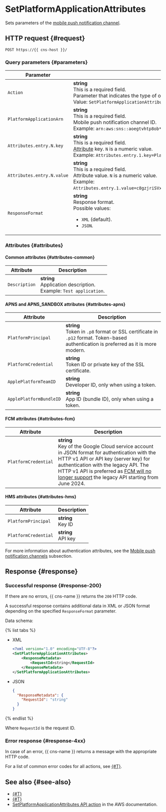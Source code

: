 # SetPlatformApplicationAttributes

Sets parameters of the [mobile push notification channel](../concepts/push.md).

## HTTP request {#request}

```http
POST https://{{ cns-host }}/
```

### Query parameters {#parameters}

Parameter | Description
--- | ---
`Action` | **string**<br/>This is a required field.<br/>Parameter that indicates the type of operation.<br/>Value: `SetPlatformApplicationAttributes`.
`PlatformApplicationArn` | **string**<br/>This is a required field.<br/>Mobile push notification channel ID. <br/>Example: `arn:aws:sns::aoegtvhtp8ob********:app/GCM/test-cns-9990`.
`Attributes.entry.N.key` | **string**<br/>This is a required field.<br/>[Attribute](#attributes) key. `N` is a numeric value.<br/>Example: `Attributes.entry.1.key=PlatformPrincipal&Attributes.entry.2.key=PlatformCredential`.
`Attributes.entry.N.value` | **string**<br/>This is a required field.<br/>Attribute value. `N` is a numeric value.<br/>Example: `Attributes.entry.1.value=c8gzjriSVxDDzX2fAV********&Attributes.entry.2.value=CgB6e3x9iW/qiE9l9wAUPK0e/bJQe5uIgTlYUD4bP********`.
`ResponseFormat` | **string**<br/>Response format.<br/>Possible values:<ul><li>`XML` (default).</li><li>`JSON`.</li></ul>

### Attributes {#attributes}

#### Common attributes {#attributes-common}

Attribute | Description
--- | ---
`Description` | **string**<br/>Application description.<br/>Example: `Test application`.

#### APNS and APNS_SANDBOX attributes {#attributes-apns}

Attribute | Description
--- | ---
`PlatformPrincipal` | **string**<br/>Token in `.p8` format or SSL certificate in `.p12` format. Token-based authentication is preferred as it is more modern.
`PlatformCredential` | **string**<br/>Token ID or private key of the SSL certificate.
`ApplePlatformTeamID` | **string**<br/>Developer ID, only when using a token.
`ApplePlatformBundleID` | **string**<br/>App ID (bundle ID), only when using a token.

#### FCM attributes {#attributes-fcm}

Attribute | Description
--- | ---
`PlatformCredential` | **string**<br/>Key of the Google Cloud service account in JSON format for authentication with the HTTP v1 API or API key (server key) for authentication with the legacy API. The HTTP v1 API is preferred as [FCM will no longer support](https://firebase.google.com/docs/cloud-messaging/migrate-v1) the legacy API starting from June 2024.

#### HMS attributes {#attributes-hms}

Attribute | Description
--- | ---
`PlatformPrincipal` | **string**<br/>Key ID
`PlatformCredential` | **string**<br/>API key

For more information about authentication attributes, see the [Mobile push notification channels](../concepts/push.md) subsection.

## Response {#response}

### Successful response {#response-200}

If there are no errors, {{ cns-name }} returns the `200` HTTP code.

A successful response contains additional data in XML or JSON format depending on the specified `ResponseFormat` parameter.

Data schema:

{% list tabs %}

- XML

  ```xml
  <?xml version="1.0" encoding="UTF-8"?>
  <SetPlatformApplicationAttributes>
	  <ResponseMetadata>
		  <RequestId>string</RequestId>
	  </ResponseMetadata>
  </SetPlatformApplicationAttributes>
  ```

- JSON

  ```json
  {
    "ResponseMetadata": {
      "RequestId": "string"
    }
  }
  ```

{% endlist %}

Where `RequestId` is the request ID.

### Error response {#response-4xx}

In case of an error, {{ cns-name }} returns a message with the appropriate HTTP code.

For a list of common error codes for all actions, see [{#T}](common-errors.md).

## See also {#see-also}

* [{#T}](index.md)
* [{#T}](send-request.md)
* [SetPlatformApplicationAttributes API action](https://docs.aws.amazon.com/sns/latest/api/API_SetPlatformApplicationAttributes.html) in the AWS documentation.
